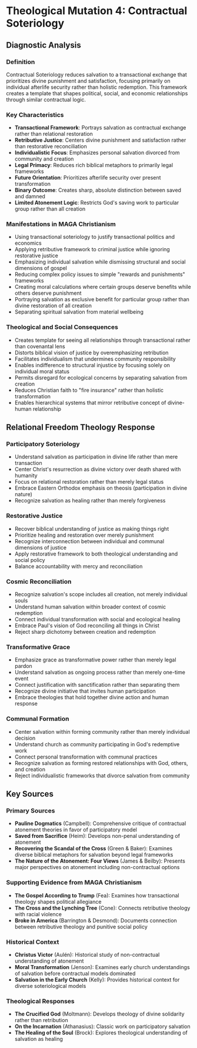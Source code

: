 # Theological Mutation 4: Contractual Soteriology

## Diagnostic Analysis

### Definition
Contractual Soteriology reduces salvation to a transactional exchange that prioritizes divine punishment and satisfaction, focusing primarily on individual afterlife security rather than holistic redemption. This framework creates a template that shapes political, social, and economic relationships through similar contractual logic.

### Key Characteristics
- **Transactional Framework**: Portrays salvation as contractual exchange rather than relational restoration
- **Retributive Justice**: Centers divine punishment and satisfaction rather than restorative reconciliation
- **Individualistic Focus**: Emphasizes personal salvation divorced from community and creation
- **Legal Primacy**: Reduces rich biblical metaphors to primarily legal frameworks
- **Future Orientation**: Prioritizes afterlife security over present transformation
- **Binary Outcome**: Creates sharp, absolute distinction between saved and damned
- **Limited Atonement Logic**: Restricts God's saving work to particular group rather than all creation

### Manifestations in MAGA Christianism
- Using transactional soteriology to justify transactional politics and economics
- Applying retributive framework to criminal justice while ignoring restorative justice
- Emphasizing individual salvation while dismissing structural and social dimensions of gospel
- Reducing complex policy issues to simple "rewards and punishments" frameworks
- Creating moral calculations where certain groups deserve benefits while others deserve punishment
- Portraying salvation as exclusive benefit for particular group rather than divine restoration of all creation
- Separating spiritual salvation from material wellbeing

### Theological and Social Consequences
- Creates template for seeing all relationships through transactional rather than covenantal lens
- Distorts biblical vision of justice by overemphasizing retribution
- Facilitates individualism that undermines community responsibility
- Enables indifference to structural injustice by focusing solely on individual moral status
- Permits disregard for ecological concerns by separating salvation from creation
- Reduces Christian faith to "fire insurance" rather than holistic transformation
- Enables hierarchical systems that mirror retributive concept of divine-human relationship

## Relational Freedom Theology Response

### Participatory Soteriology
- Understand salvation as participation in divine life rather than mere transaction
- Center Christ's resurrection as divine victory over death shared with humanity
- Focus on relational restoration rather than merely legal status
- Embrace Eastern Orthodox emphasis on theosis (participation in divine nature)
- Recognize salvation as healing rather than merely forgiveness

### Restorative Justice
- Recover biblical understanding of justice as making things right
- Prioritize healing and restoration over merely punishment
- Recognize interconnection between individual and communal dimensions of justice
- Apply restorative framework to both theological understanding and social policy
- Balance accountability with mercy and reconciliation

### Cosmic Reconciliation
- Recognize salvation's scope includes all creation, not merely individual souls
- Understand human salvation within broader context of cosmic redemption
- Connect individual transformation with social and ecological healing
- Embrace Paul's vision of God reconciling all things in Christ
- Reject sharp dichotomy between creation and redemption

### Transformative Grace
- Emphasize grace as transformative power rather than merely legal pardon
- Understand salvation as ongoing process rather than merely one-time event
- Connect justification with sanctification rather than separating them
- Recognize divine initiative that invites human participation
- Embrace theologies that hold together divine action and human response

### Communal Formation
- Center salvation within forming community rather than merely individual decision
- Understand church as community participating in God's redemptive work
- Connect personal transformation with communal practices
- Recognize salvation as forming restored relationships with God, others, and creation
- Reject individualistic frameworks that divorce salvation from community

## Key Sources

### Primary Sources
- **Pauline Dogmatics** (Campbell): Comprehensive critique of contractual atonement theories in favor of participatory model
- **Saved from Sacrifice** (Heim): Develops non-penal understanding of atonement
- **Recovering the Scandal of the Cross** (Green & Baker): Examines diverse biblical metaphors for salvation beyond legal frameworks
- **The Nature of the Atonement: Four Views** (James & Beilby): Presents major perspectives on atonement including non-contractual options

### Supporting Evidence from MAGA Christianism
- **The Gospel According to Trump** (Fea): Examines how transactional theology shapes political allegiance
- **The Cross and the Lynching Tree** (Cone): Connects retributive theology with racial violence
- **Broke in America** (Barrington & Desmond): Documents connection between retributive theology and punitive social policy

### Historical Context
- **Christus Victor** (Aulén): Historical study of non-contractual understanding of atonement
- **Moral Transformation** (Jenson): Examines early church understandings of salvation before contractual models dominated
- **Salvation in the Early Church** (Kelly): Provides historical context for diverse soteriological models

### Theological Responses
- **The Crucified God** (Moltmann): Develops theology of divine solidarity rather than retribution
- **On the Incarnation** (Athanasius): Classic work on participatory salvation
- **The Healing of the Soul** (Brock): Explores theological understanding of salvation as healing
